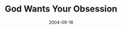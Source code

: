 ---
layout: message
category: message
series: "Life, The Universe and Everything"
title: "God Wants Your Obsession"
date: 2004-09-18
audio-description: "Life, The Universe and Everything"
audio: "http://www.crossroads.net/audio/2004/2004_08_Life/LTUAE_06_09-18-04_Obsession.mp3"
audio-title: "God Wants Your Obsession"
audio-duration: "34:08"
---